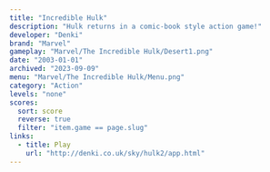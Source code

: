 ```yaml
---
title: "Incredible Hulk"
description: "Hulk returns in a comic-book style action game!"
developer: "Denki"
brand: "Marvel"
gameplay: "Marvel/The Incredible Hulk/Desert1.png"
date: "2003-01-01"
archived: "2023-09-09"
menu: "Marvel/The Incredible Hulk/Menu.png"
category: "Action"
levels: "none"
scores:
  sort: score
  reverse: true
  filter: "item.game == page.slug"
links:
  - title: Play
    url: "http://denki.co.uk/sky/hulk2/app.html"
---
```

